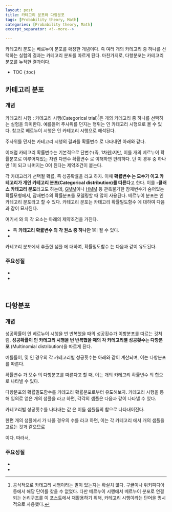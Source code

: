 ```yaml
---
layout: post
title: 카테고리 분포와 다항분포
tags: [Probability theory, Math]
categories: [Probability theory, Math]
excerpt_separator: <!--more-->

---
```


카테고리 분포는 베르누이 분포를 확장한 개념이다. 즉 여러 개의 카테고리 중 하나를 선택하는 실험의 결과는 카테고리 분포를 따르게 된다. 마찬가지로, 다항분포는 카테고리 분포를 누적한 결과이다.
<!--more-->

* TOC
{:toc}

## 카테고리 분포
### 개념

카테고리 시행
: 카테고리 시행(Categorical trial)[^카테고리시행]은 <span><script type="math/tex">k</script></span>개의 카테고리 중 하나를 선택하는 실험을 의미한다. 예를들어 주사위를 던지는 행위는 <span><script type="math/tex">k=6</script></span>인 카테고리 시행으로 볼 수 있다. 참고로 베르누이 시행은 <span><script type="math/tex">k=1</script></span>인 카테고리 시행으로 해석된다.  

[^카테고리시행]: 공식적으로 카테고리 시행이라는 말이 있는지는 확실치 않다. 구글이나 위키피디아 등에서 해당 단어를 찾을 수 없었다. 다만 베르누이 시행에서 베르누이 분포로 연결되는 논리구조를 이 포스트에서 재활용하기 위해, 카테고리 시행이라는 단어을 명시적으로 사용했다.

주사위를 던지는 카테고리 시행의 결과를 확률변수 <span><script type="math/tex">X</script></span>로 나타내면 아래와 같다. 

<div class="math"><script type="math/tex; mode=display">
\begin{pmatrix}
X = 1 \\
X = 2 \\
\vdots \\
X = 6
\end{pmatrix}
</script></div>

  
이처럼 카테고리 확률변수는 기본적으로 단변수(즉, 1차원)지만, 이를 <span><script type="math/tex">k</script></span>개의 베르누이 확률분포로 이루어져있는 <span><script type="math/tex">k</script></span>차원 다변수 확률변수 <span><script type="math/tex">\mathbf{X} = (X_1, \cdots, X_k)</script></span>로 이해하면 편리하다. 단 이 경우 <span><script type="math/tex">(X_1, \cdots, X_k)</script></span> 중 하나만 1이 되고 나머지는 0이 된다는 제약조건이 붙는다. 

  
<div class="math"><script type="math/tex; mode=display">
\begin{matrix}
X = 1 ~\longrightarrow ~\mathbf{X} = (1, 0, 0, 0, 0, 0) \\
X = 2 ~\longrightarrow ~\mathbf{X} = (0, 1, 0, 0, 0, 0) \\
\vdots \\
X = 6 ~\longrightarrow ~\mathbf{X} = (0, 0, 0, 0, 0, 1)
\end{matrix}
</script></div>  
  

각 카테고리가 선택될 확률, 즉 성공확률을 <span><script type="math/tex">{\Theta} = (\theta_1, \cdots, \theta_k)</script></span>라고 하자. 이때 **확률변수 <span><script type="math/tex">\mathbf{X}</script></span>는 모수가 <span><script type="math/tex">{\Theta}</script></span>이고 카테고리가 <span><script type="math/tex">k</script></span>개인 카테고리 분포(Categorical distribution)를 따른다**고 한다. 이를 **<span><script type="math/tex">k</script></span>-클래스 카테고리 분포**라고도 하는데, [GMM](https://en.wikipedia.org/wiki/Mixture_model#Gaussian_mixture_model)이나 [HMM](https://en.wikipedia.org/wiki/Hidden_Markov_model) 등 관측불가한 잠재변수가 숨어있는 확률모형에서, 잠재변수의 확률분포를 모델링할 때 많이 사용된다. 베르누이 분포는 <span><script type="math/tex">k=1</script></span>인 카테고리 분포라고 할 수 있다. 카테고리 분포는 카테고리 확률밀도함수 <span><script type="math/tex">\mathbf{Cat}({\Theta})</script></span>에 대하여 다음과 같이 묘사된다.   

<div class="math"><script type="math/tex; mode=display">
\mathbf{X} = 
(X_1, \cdots, X_k)
\sim 
\left( \mathbf{Bern} (\theta_1), \cdots, \mathbf{Bern} (\theta_k) \right)
\overset{\text{let}}{=} \mathbf{Cat} ({\Theta}) \in \mathbb{R}^k
</script></div>

<div class="math"><script type="math/tex; mode=display">
\mathbf{Cat} (\mathbf{x}; {\Theta}) = \prod^k_{j=1} \theta_j^{x_j}
</script></div>

여기서 <span><script type="math/tex">\mathbf{X}</script></span>와 <span><script type="math/tex">{\Theta}</script></span>의 각 요소는 아래의 제약조건을 가진다.   

* <span><script type="math/tex">\sum_{j} X_j = 1, ~ X_j \in \lbrace 0, 1 \rbrace ~ \rightarrow</script></span> 즉 **카테고리 확률변수 <span><script type="math/tex">\mathbf{X}</script></span>의 각 원소 중 하나만 1**이 될 수 있다. 
* <span><script type="math/tex">\sum_{j} \theta_j = 1</script></span>


카테고리 분포에서 추출한 샘플 <span><script type="math/tex">\mathbf{x} = (x_1, \cdots, x_k)</script></span>에 대하여, 확률밀도함수 <span><script type="math/tex">\mathbf{Cat}(\mathbf{x}; {\Theta})</script></span>는 다음과 같이 유도된다. 

<div class="math"><script type="math/tex; mode=display">
\begin{aligned}
\mathbf{Cat}(\mathbf{x}; {\Theta}) 
&= p(\mathbf{X}=\mathbf{x} \mid {\Theta}) 
= \begin{cases}
\theta_1 & \text{if} ~ x_1 = 1 \\
\vdots \\
\theta_k & \text{if} ~ x_k = 1
\end{cases} \\
&= \prod^k_{j=1} \theta_j^{x_j}
\end{aligned}
</script></div>


### 주요성질
* <span><script type="math/tex">\mathbf{E} [X_j] = \theta_j</script></span>
* <span><script type="math/tex">\mathbf{Var} [X_j] = \theta_j (1-\theta_j)</script></span>

<br/>

## 다항분포

### 개념
성공확률이 <span><script type="math/tex">\theta</script></span>인 베르누이 시행을 <span><script type="math/tex">n</script></span>번 반복했을 때의 성공횟수가 이항분포를 따르는 것처럼, **성공확률이 <span><script type="math/tex">{\Theta} = (\theta_1 \cdots \theta_k)</script></span>인 카테고리 시행을 <span><script type="math/tex">n</script></span>번 반복했을 때의 각 카테고리별 성공횟수는 다항분포** (Multinomial distribution)을 따르게 된다. 

<div class="math"><script type="math/tex; mode=display">
\left( 
\begin{matrix}
\small\textbf{베르누이 분포} \\ \big\downarrow \\ \small\textbf{이항 분포}
\end{matrix}
\right) \approx 
\left( 
\begin{matrix}
\small\textbf{카테고리 분포} \\ \big\downarrow \\ \small\textbf{다항 분포}
\end{matrix}
\right)
</script></div>

예를들어, <span><script type="math/tex">k=3</script></span> 및 <span><script type="math/tex">n=5</script></span>인 경우의 각 카테고리별 성공횟수는 아래와 같이 계산되며, 이는 다항분포를 따른다. 

<div class="math"><script type="math/tex; mode=display">
\begin{matrix}
(1, 0, 0) \\
(0, 0, 1) \\ 
(1, 0, 0) \\ 
(0, 1, 0) \\ 
(0, 0, 1)
\end{matrix}
\xrightarrow{\text{카테고리별 성공횟수 합산}} (2, 1, 2)
</script></div>

확률변수 <span><script type="math/tex">\mathbf{Y} = (Y_1, \cdots, Y_k) \in \mathbb{R}^k</script></span> 가 모수 <span><script type="math/tex">(n, {\Theta})</script></span>의 다항분포를 따른다고 할 때, 이는 <span><script type="math/tex">n</script></span>개의 카테고리 확률변수 <span><script type="math/tex">\mathbf{X}_i \sim \mathbf{Cat}({\Theta})</script></span>의 합으로 나타낼 수 있다. 

<div class="math"><script type="math/tex; mode=display">
\mathbf{Y} = \sum_{i=1}^n \mathbf{X}_i \sim \mathbf{Mul}(n, {\Theta})
</script></div>

<div class="math"><script type="math/tex; mode=display">
\mathbf{Mul} (\mathbf{y}; n, {\Theta}) = \binom{n}{\mathbf{y}} \prod^k_{j=1} \theta_j^{y_j} = \binom{n}{y_1, \cdots, y_k} \prod^k_{j=1} \theta_j^{y_j}
</script></div>

다항분포의 확률밀도함수를 카테고리 확률분포로부터 유도해보자.  카테고리 시행을 통해 임의로 얻은 <span><script type="math/tex">n</script></span>개의 샘플을 <span><script type="math/tex">(\mathbf{x}_1, \cdots, \mathbf{x}_n)</script></span> 라고 하면, 각각의 샘플은 다음과 같이 나타낼 수 있다. 

<div class="math"><script type="math/tex; mode=display">
\mathbf{x}_i = (x_{i1}, \cdots, x_{ik}) \in \mathbb{R}^k
</script></div>


카테고리별 성공횟수를 나타내는 값 <span><script type="math/tex">\mathbf{y}</script></span>은 이들 샘플들의 합으로 나타내어진다.  

<div class="math"><script type="math/tex; mode=display">
\sum_{i=1}^n \mathbf{x}_i = 
\begin{bmatrix} x_{11} \\ \vdots \\ x_{1k} \end{bmatrix} + 
\cdots + 
\begin{bmatrix} x_{n1} \\ \vdots \\ x_{nk} \end{bmatrix} 
= \begin{bmatrix} \sum_i^n x_{i1} \\ \vdots \\ \sum_i^n x_{ik} \end{bmatrix} 
= \begin{bmatrix} y_{1} \\ \vdots \\ y_{k} \end{bmatrix} 
= \mathbf{y}
</script></div>

한편 <span><script type="math/tex">n</script></span>개의 샘플에서 <span><script type="math/tex">\mathbf{y}</script></span>가 나올 경우의 수를 <span><script type="math/tex">C(n, \mathbf{y})</script></span>라고 하면, 이는 각 카테고리 <span><script type="math/tex">j</script></span>에서 <span><script type="math/tex">y_j</script></span>개의 샘플을 고르는 것과 같으므로

<div class="math"><script type="math/tex; mode=display">
C(n, \mathbf{y}) = \binom{n}{\mathbf{y}} = \binom{n}{y_1, \cdots, y_k} = \frac{n!}{y_1! \cdots y_k!}
</script></div>

이다. 따라서, 

<div class="math"><script type="math/tex; mode=display">
\begin{aligned}
\mathbf{Mul} (\mathbf{y}; n, {\Theta}) 
&= p~(\mathbf{Y}=\mathbf{y} \mid n, {\Theta}) \\
&= p \left( \sum_{i=1}^n \mathbf{X}_i=\mathbf{y} \mid n, {\Theta} \right) \\
&= C(n, \mathbf{y}) ~p(\mathbf{x}_1 \cdots \mathbf{x}_n \mid n, {\Theta}) \\
&= C(n, \mathbf{y}) \prod^n_{i=1} p(\mathbf{X}_i=\mathbf{x}_i \mid {\Theta}) \\
&= C(n, \mathbf{y}) \prod^n_{i=1} \mathbf{Cat} (\mathbf{x}_i; {\Theta}) \\
&= C(n, \mathbf{y}) \prod^n_{i=1} \prod^k_{j=1} \theta_j^{x_{ij}} \\
&= C(n, \mathbf{y}) \prod^k_{j=1} \theta_j^{x_{1j} + \cdots + x_{nj}} \\
&= \binom{n}{\mathbf{y}} \prod^k_{j=1} \theta_j^{y_j}
\end{aligned}
</script></div>


### 주요성질

* <span><script type="math/tex">\mathbf{E}[Y_j] = n \theta_j</script></span>
* <span><script type="math/tex">\mathbf{Var}[Y_j] = n \theta_j (1-\theta_j)</script></span>

